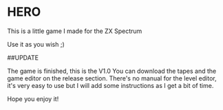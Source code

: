 # HERO
This is a little game I made for the ZX Spectrum

Use it as you wish ;)

##UPDATE

The game is finished, this is the V1.0
You can download the tapes and the game editor on the release section.
There's no manual for the level editor, it's very easy to use but I will add some instructions as I get a bit of time.

Hope you enjoy it!
